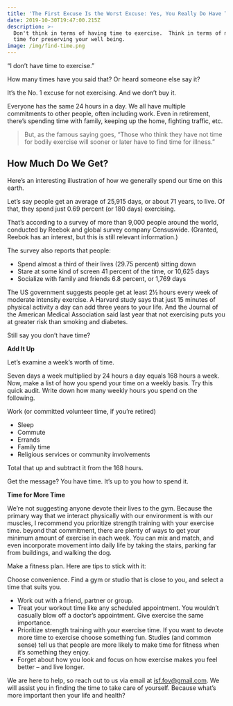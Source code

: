 ```yaml
---
title: 'The First Excuse Is the Worst Excuse: Yes, You Really Do Have Time'
date: 2019-10-30T19:47:00.215Z
description: >-
  Don't think in terms of having time to exercise.  Think in terms of making
  time for preserving your well being.
image: /img/find-time.png
---
```

“I don’t have time to exercise.”



How many times have you said that? Or heard someone else say it?



It’s the No. 1 excuse for not exercising. And we don’t buy it.



Everyone has the same 24 hours in a day. We all have multiple commitments to other people, often including work. Even in retirement, there’s spending time with family, keeping up the home, fighting traffic, etc.



> But, as the famous saying goes, “Those who think they have not time for bodily exercise will sooner or later have to find time for illness.”



## **How Much Do We Get?**



Here’s an interesting illustration of how we generally spend our time on this earth. 



Let’s say people get an average of 25,915 days, or about 71 years, to live. Of that, they spend just 0.69 percent (or 180 days) exercising.



That’s according to a survey of more than 9,000 people around the world, conducted by Reebok and global survey company Censuswide. (Granted, Reebok has an interest, but this is still relevant information.)



The survey also reports that people:

* Spend almost a third of their lives (29.75 percent) sitting down
* Stare at some kind of screen 41 percent of the time, or 10,625 days
* Socialize with family and friends 6.8 percent, or 1,769 days



The US government suggests people get at least 2½ hours every week of moderate intensity exercise. A Harvard study says that just 15 minutes of physical activity a day can add three years to your life. And the Journal of the American Medical Association said last year that not exercising puts you at greater risk than smoking and diabetes.



Still say you don’t have time?



**Add It Up**



Let’s examine a week’s worth of time.



Seven days a week multiplied by 24 hours a day equals 168 hours a week. Now, make a list of how you spend your time on a weekly basis. Try this quick audit. Write down how many weekly hours you spend on the following.



Work (or committed volunteer time, if you’re retired)

* Sleep
* Commute
* Errands
* Family time
* Religious services or community involvements



Total that up and subtract it from the 168 hours. 



Get the message? You have time. It’s up to you how to spend it.



**Time for More Time**



We’re not suggesting anyone devote their lives to the gym.  Because the primary way that we interact physically with our environment is with our muscles, I recommend you prioritize strength training with your exercise time. beyond that commitment, there are plenty of ways to get your minimum amount of exercise in each week. You can mix and match, and even incorporate movement into daily life by taking the stairs, parking far from buildings, and walking the dog.



Make a fitness plan. Here are tips to stick with it:



Choose convenience. Find a gym or studio that is close to you, and select a time that suits you.

* Work out with a friend, partner or group.
* Treat your workout time like any scheduled appointment. You wouldn’t casually blow off a doctor’s appointment. Give exercise the same importance.
* Prioritize strength training with your exercise time.  If you want to devote more time to exercise choose something fun. Studies (and common sense) tell us that people are more likely to make time for fitness when it’s something they enjoy.
* Forget about how you look and focus on how exercise makes you feel better – and live longer.



We are here to help, so reach out to us via email at isf.fov@gmail.com.  We will assist you in finding the time to take care of yourself.   Because what’s more important then your life and health?
